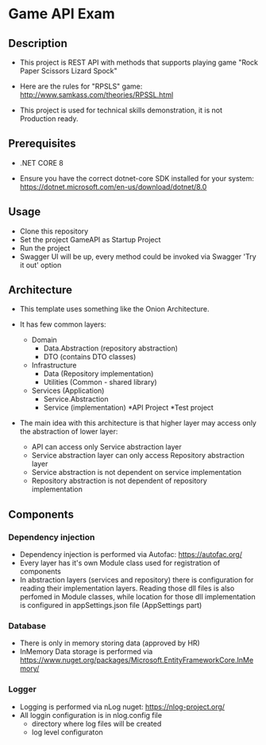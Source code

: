 # Game API Exam
	
## Description 

- This project is REST API with methods that supports playing game "Rock Paper Scissors Lizard Spock"
- Here are the rules for "RPSLS" game: http://www.samkass.com/theories/RPSSL.html

- This project is used for technical skills demonstration, it is not Production ready.

## Prerequisites

- .NET CORE 8

- Ensure you have the correct dotnet-core SDK installed for your system: https://dotnet.microsoft.com/en-us/download/dotnet/8.0

## Usage

- Clone this repository
- Set the project GameAPI as Startup Project
- Run the project
- Swagger UI will be up, every method could be invoked via Swagger 'Try it out' option

## Architecture

- This template uses something like the Onion Architecture.
- It has few common layers:
	* Domain
		- Data.Abstraction (repository abstraction)
		- DTO (contains DTO classes)
	* Infrastructure
		- Data (Repository implementation)
		- Utilities (Common - shared library)
	* Services (Application)
		- Service.Abstraction
		- Service (implementation)
	*API Project
	*Test project
	
- The main idea with this architecture is that higher layer may access only the abstraction of lower layer:
	- API can access only Service abstraction layer
	- Service abstraction layer can only access Repository abstraction layer
	- Service abstraction is not dependent on service implementation
	- Repository abstraction is not dependent of repository implementation
	
	
## Components 

### Dependency injection

- Dependency injection is performed via Autofac: https://autofac.org/
- Every layer has it's own Module class used for registration of components
- In abstraction layers (services and repository) there is configuration for reading their implementation layers.
	Reading those dll files is also perfomed in Module classes, while location for those dll implementation is configured
	in appSettings.json file (AppSettings part)
	
### Database

- There is only in memory storing data (approved by HR)
- InMemory Data storage is performed via https://www.nuget.org/packages/Microsoft.EntityFrameworkCore.InMemory/

### Logger

- Logging is performed via nLog nuget: https://nlog-project.org/
- All loggin configuration is in nlog.config file
	- directory where log files will be created
	- log level configuraton
